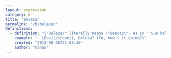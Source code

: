 ```yaml
---
layout: expression
category: b
title: "Beleza"
permalink: "/b/beleza/"
definitions:
  - definition: "\"Beleza\" literally means \"Beauty\". As in ''Sua beleza me encanta. A sua voz e o teu calor!''. \n\nHowever, it is very likely that you will hear more often \"Beleza\" being used with similar meaning to \"Okay\", \"Okeydokey\", \"Cool\" or as \"How are you doing?\"."
    example: "- [Eae](/e/eae/), beleza? (Yo, how's it going?)"
    created: "2012-08-26T21:08:35"
    author: "kinow"
---
```

